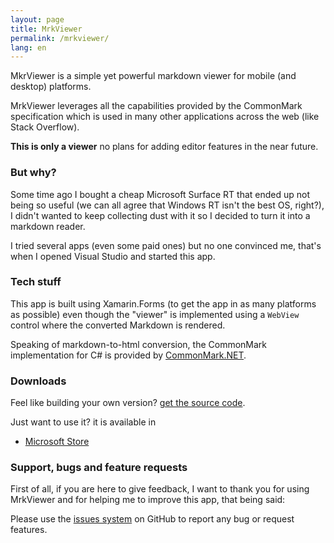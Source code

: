 ```yaml
---
layout: page
title: MrkViewer
permalink: /mrkviewer/
lang: en
---    
```

MkrViewer is a simple yet powerful markdown viewer for mobile (and desktop) platforms. 

MrkViewer leverages all the capabilities provided by the CommonMark specification which is used in many other applications across the web (like Stack Overflow).  

**This is only a viewer** no plans for adding editor features in the near future.  
  
### But why?  
Some time ago I bought a cheap Microsoft Surface RT that ended up not being so useful (we can all agree that Windows RT isn't the best OS, right?), I didn't wanted to keep collecting dust with it so I decided to turn it into a markdown reader.  
  
I tried several apps (even some paid ones) but no one convinced me, that's when I opened Visual Studio and started this app.

### Tech stuff 
This app is built using Xamarin.Forms (to get the app in as many platforms as possible) even though the "viewer" is implemented using a `WebView` control where the converted Markdown is rendered.  

Speaking of markdown-to-html conversion, the CommonMark implementation for C# is provided by [CommonMark.NET](https://github.com/Knagis/CommonMark.NET).  
  
### Downloads  
Feel like building your own version? [get the source code](https://github.com/fferegrino/MrkViewer).  
  
Just want to use it? it is available in  
  
 - <a target="_blank" href="https://www.microsoft.com/en-us/store/apps/mrkviewer/9nblggh6jssm">Microsoft Store</a>  
 

### Support, bugs and feature requests
First of all, if you are here to give feedback, I want to thank you for using MrkViewer and for helping me to improve this app, that being said:  

Please use the <a href="https://github.com/fferegrino/MrkViewer/issues/new" target="_blank">issues system</a> on GitHub to report any bug or request features.  
	